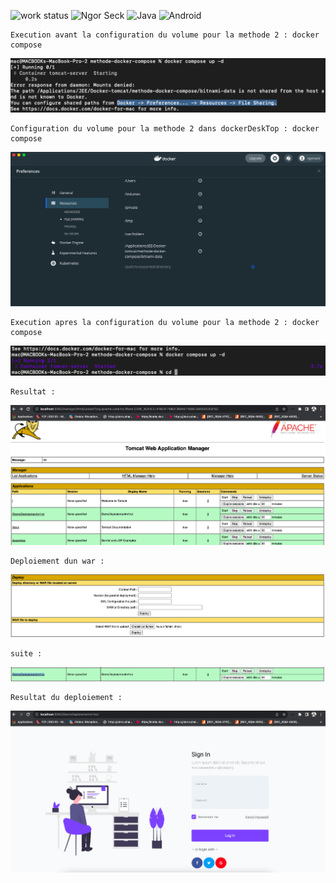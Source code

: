 ![work status](https://img.shields.io/badge/work-on%20progress-red.svg) 
![Ngor Seck](https://img.shields.io/badge/Ngor%20Seck-Java-green) 
![Java](https://img.shields.io/badge/Ngor%20Seck-Spring%20boot-yellowgreen)
![Android](https://img.shields.io/badge/Ngor%20Seck-Android-blue)
```
Execution avant la configuration du volume pour la methode 2 : docker compose
```
![alt text](https://github.com/ngorseck/docker-tocat-server/blob/main/methode-docker-compose/1.png?raw=true)
```
Configuration du volume pour la methode 2 dans dockerDeskTop : docker compose
```
![alt text](https://github.com/ngorseck/docker-tocat-server/blob/main/methode-docker-compose/2.png?raw=true)
```
Execution apres la configuration du volume pour la methode 2 : docker compose
```
![alt text](https://github.com/ngorseck/docker-tocat-server/blob/main/methode-docker-compose/3.png?raw=true)
```
Resultat :
```
![alt text](https://github.com/ngorseck/docker-tocat-server/blob/main/methode-docker-compose/4.png?raw=true)
```
Deploiement dun war :
```
![alt text](https://github.com/ngorseck/docker-tocat-server/blob/main/methode-docker-compose/5.png?raw=true)
```
suite :
```
![alt text](https://github.com/ngorseck/docker-tocat-server/blob/main/methode-docker-compose/6.png?raw=true)
```
Resultat du deploiement :
```
![alt text](https://github.com/ngorseck/docker-tocat-server/blob/main/methode-docker-compose/7.png?raw=true)